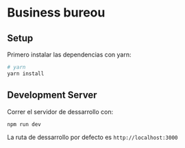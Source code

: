 # Business bureou

## Setup

Primero instalar las dependencias con yarn:

```bash
# yarn
yarn install
```

## Development Server

Correr el servidor de dessarrollo con:

```bash
npm run dev
```

La ruta de dessarrollo por defecto es `http://localhost:3000`
